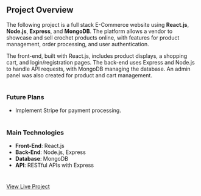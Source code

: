 ## Project Overview

The following project is a full stack E-Commerce website using **React.js**, **Node.js**, **Express**, and **MongoDB**. The platform allows a vendor to showcase and sell crochet products online, with features for product management, order processing, and user authentication.

The front-end, built with React.js, includes product displays, a shopping cart, and login/registration pages. The back-end uses Express and Node.js to handle API requests, with MongoDB managing the database. An admin panel was also created for product and cart management.
#
### Future Plans
- Implement Stripe for payment processing.
#
### Main Technologies
- **Front-End**: React.js
- **Back-End**: Node.js, Express
- **Database**: MongoDB
- **API**: RESTful APIs with Express
#

[View Live Project](https://e-commerce-project-frontend-ehmd.onrender.com)
